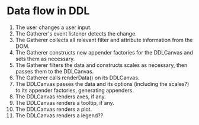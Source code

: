 # Data flow in DDL

1. The user changes a user input.
1. The Gatherer's event listener detects the change.
  1. The Gatherer collects all relevant filter and attribute information from the DOM.
  1. The Gatherer constructs new appender factories for the DDLCanvas and sets them as necessary.
  1. The Gatherer filters the data and constructs scales as necessary, then passes them to the DDLCanvas.
1. The Gatherer calls renderData() on its DDLCanvas.
  1. The DDLCanvas passes the data and its options (including the scales?) to its appender factories, generating appenders.
  1. The DDLCanvas renders axes, if any.
  1. The DDLCanvas renders a tooltip, if any.
  1. The DDLCanvas renders a plot.
  1. The DDLCanvas renders a legend??
